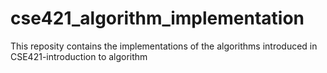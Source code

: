 # cse421_algorithm_implementation
This reposity contains the implementations of the algorithms introduced in CSE421-introduction to algorithm
